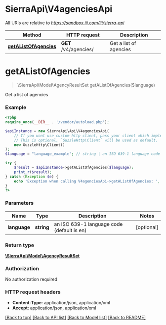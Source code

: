 # SierraApi\V4agenciesApi

All URIs are relative to *https://sandbox.iii.com/iii/sierra-api*

Method | HTTP request | Description
------------- | ------------- | -------------
[**getAListOfAgencies**](V4agenciesApi.md#getAListOfAgencies) | **GET** /v4/agencies/ | Get a list of agencies


# **getAListOfAgencies**
> \SierraApi\Model\AgencyResultSet getAListOfAgencies($language)

Get a list of agencies



### Example
```php
<?php
require_once(__DIR__ . '/vendor/autoload.php');

$apiInstance = new SierraApi\Api\V4agenciesApi(
    // If you want use custom http client, pass your client which implements `GuzzleHttp\ClientInterface`.
    // This is optional, `GuzzleHttp\Client` will be used as default.
    new GuzzleHttp\Client()
);
$language = "language_example"; // string | an ISO 639-1 language code (default is en)

try {
    $result = $apiInstance->getAListOfAgencies($language);
    print_r($result);
} catch (Exception $e) {
    echo 'Exception when calling V4agenciesApi->getAListOfAgencies: ', $e->getMessage(), PHP_EOL;
}
?>
```

### Parameters

Name | Type | Description  | Notes
------------- | ------------- | ------------- | -------------
 **language** | **string**| an ISO 639-1 language code (default is en) | [optional]

### Return type

[**\SierraApi\Model\AgencyResultSet**](../Model/AgencyResultSet.md)

### Authorization

No authorization required

### HTTP request headers

 - **Content-Type**: application/json, application/xml
 - **Accept**: application/json, application/xml

[[Back to top]](#) [[Back to API list]](../../README.md#documentation-for-api-endpoints) [[Back to Model list]](../../README.md#documentation-for-models) [[Back to README]](../../README.md)

